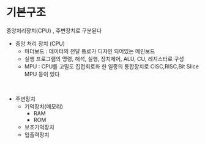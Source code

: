 # 기본구조

중앙처리장치(CPU) , 주변장치로 구분된다

- 중앙 처리 장치 (CPU)
  - 마더보드 : 데이터의 전달 통로가 디자인 되어있는 메인보드
  - 실행 프로그램의 명령, 해석, 실행, 장치제어, ALU, CU, 레지스터로 구성
  - MPU : CPU를 고밀도 집접회로화 한 일종의 통합장치로 CISC,RISC,Bit Slice MPU 등이 있다  

<br>


- 주변장치
  - 기억장치(메모리)
    - RAM
    - ROM
  - 보조기억장치
  - 입출력장치


<br>


## 
